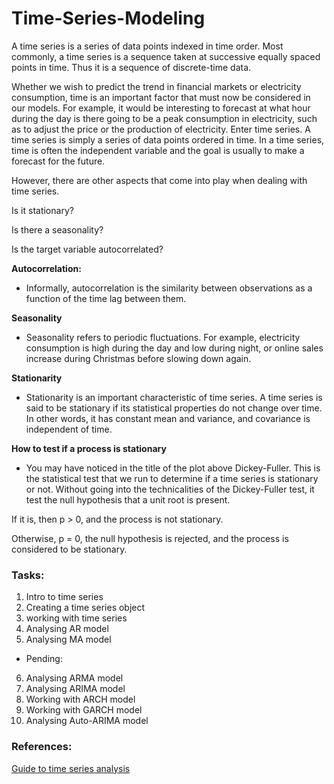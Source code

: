# Time-Series-Modeling

A time series is a series of data points indexed in time order. Most commonly, a time series is a sequence taken at successive equally spaced points in time. Thus it is a sequence of discrete-time data.

Whether we wish to predict the trend in financial markets or electricity consumption, time is an important factor that must now be considered in our models. For example, it would be interesting to forecast at what hour during the day is there going to be a peak consumption in electricity, such as to adjust the price or the production of electricity.
Enter time series. A time series is simply a series of data points ordered in time. In a time series, time is often the independent variable and the goal is usually to make a forecast for the future.

However, there are other aspects that come into play when dealing with time series.

Is it stationary?

Is there a seasonality?

Is the target variable autocorrelated?


**Autocorrelation:**
- Informally, autocorrelation is the similarity between observations as a function of the time lag between them.

**Seasonality**
- Seasonality refers to periodic fluctuations. For example, electricity consumption is high during the day and low during night, or online sales increase during Christmas before slowing down again.

**Stationarity**
- Stationarity is an important characteristic of time series. A time series is said to be stationary if its statistical properties do not change over time. In other words, it has constant mean and variance, and covariance is independent of time.

**How to test if a process is stationary**
- You may have noticed in the title of the plot above Dickey-Fuller. This is the statistical test that we run to determine if a time series is stationary or not. Without going into the technicalities of the Dickey-Fuller test, it test the null hypothesis that a unit root is present.

If it is, then p > 0, and the process is not stationary.

Otherwise, p = 0, the null hypothesis is rejected, and the process is considered to be stationary.


### Tasks:
1. Intro to time series
2. Creating a time series object
3. working with time series
4. Analysing AR model
5. Analysing MA model

- Pending:
6. Analysing ARMA model
7. Analysing ARIMA model
8. Working with ARCH model
9. Working with GARCH model
10. Analysing Auto-ARIMA model


### References:
[Guide to time series analysis](https://towardsdatascience.com/the-complete-guide-to-time-series-analysis-and-forecasting-70d476bfe775)
